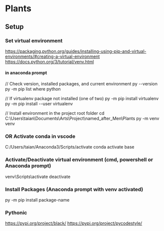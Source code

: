 # Plants


## Setup

### Set virtual environment

https://packaging.python.org/guides/installing-using-pip-and-virtual-environments/#creating-a-virtual-environment
https://docs.python.org/3/tutorial/venv.html


#### in anaconda prompt

// Check version, installed packages, and current environment
py --version
py -m  pip list
where python

// If virtualenv package not installed (one of two)
py -m pip install virtualenv
py -m pip install --user virtualenv

// Install environment in the project root folder
cd C:\Users\taian\Documents\Arts\Project\named_after_Men\Plants
py -m venv venv

### OR Activate conda in vscode
C:/Users/taian/Anaconda3/Scripts/activate
conda activate base

### Activate/Deactivate virtual environment (cmd, powershell or Anaconda prompt)
venv\Scripts\activate
deactivate


### Install Packages (Anaconda prompt with venv activated)
py -m pip install package-name


### Pythonic
https://pypi.org/project/black/
https://pypi.org/project/pycodestyle/